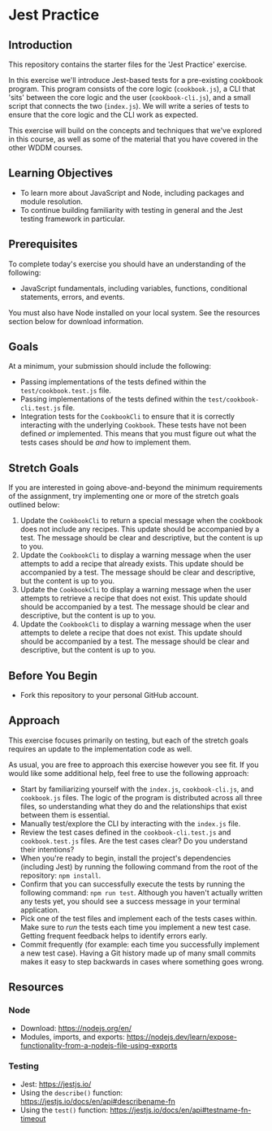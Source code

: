 # Jest Practice

## Introduction
This repository contains the starter files for the 'Jest Practice' exercise.

In this exercise we'll introduce Jest-based tests for a pre-existing cookbook program. This program consists of the core logic (`cookbook.js`), a CLI that 'sits' between the core logic and the user (`cookbook-cli.js`), and a small script that connects the two (`index.js`). We will write a series of tests to ensure that the core logic and the CLI work as expected.

This exercise will build on the concepts and techniques that we've explored in this course, as well as some of the material that you have covered in the other WDDM courses.

## Learning Objectives
- To learn more about JavaScript and Node, including packages and module resolution.
- To continue building familiarity with testing in general and the Jest testing framework in particular.

## Prerequisites
To complete today's exercise you should have an understanding of the following:
- JavaScript fundamentals, including variables, functions, conditional statements, errors, and events.

You must also have Node installed on your local system. See the resources section below for download information.

## Goals
At a minimum, your submission should include the following:
- Passing implementations of the tests defined within the `test/cookbook.test.js` file.
- Passing implementations of the tests defined within the `test/cookbook-cli.test.js` file.
- Integration tests for the `CookbookCli` to ensure that it is correctly interacting with the underlying `Cookbook`. These tests have not been defined _or_ implemented. This means that you must figure out what the tests cases should be _and_ how to implement them.

## Stretch Goals
If you are interested in going above-and-beyond the minimum requirements of the assignment, try implementing one or more of the stretch goals outlined below:

1. Update the `CookbookCli` to return a special message when the cookbook does not include any recipes. This update should be accompanied by a test. The message should be clear and descriptive, but the content is up to you.
2. Update the `CookbookCli` to display a warning message when the user attempts to add a recipe that already exists. This update should be accompanied by a test. The message should be clear and descriptive, but the content is up to you.
2. Update the `CookbookCli` to display a warning message when the user attempts to retrieve a recipe that does not exist. This update should should be accompanied by a test. The message should be clear and descriptive, but the content is up to you.
2. Update the `CookbookCli` to display a warning message when the user attempts to delete a recipe that does not exist. This update should should be accompanied by a test. The message should be clear and descriptive, but the content is up to you.

## Before You Begin
- Fork this repository to your personal GitHub account.

## Approach
This exercise focuses primarily on testing, but each of the stretch goals requires an update to the implementation code as well.

As usual, you are free to approach this exercise however you see fit. If you would like some additional help, feel free to use the following approach:

- Start by familiarizing yourself with the `index.js`, `cookbook-cli.js`, and `cookbook.js` files. The logic of the program is distributed across all three files, so understanding what they do and the relationships that exist between them is essential.
- Manually test/explore the CLI by interacting with the `index.js` file.
- Review the test cases defined in the `cookbook-cli.test.js` and `cookbook.test.js` files. Are the test cases clear? Do you understand their intentions?
- When you're ready to begin, install the project's dependencies (including Jest) by running the following command from the root of the repository: `npm install`.
- Confirm that you can successfully execute the tests by running the following command: `npm run test`. Although you haven't actually written any tests yet, you should see a success message in your terminal application.
- Pick one of the test files and implement each of the tests cases within. Make sure to _run_ the tests each time you implement a new test case. Getting frequent feedback helps to identify errors early.
- Commit frequently (for example: each time you successfully implement a new test case). Having a Git history made up of many small commits makes it easy to step backwards in cases where something goes wrong.

## Resources

### Node
- Download: https://nodejs.org/en/
- Modules, imports, and exports: https://nodejs.dev/learn/expose-functionality-from-a-nodejs-file-using-exports

### Testing
- Jest: https://jestjs.io/
- Using the `describe()` function: https://jestjs.io/docs/en/api#describename-fn
- Using the `test()` function: https://jestjs.io/docs/en/api#testname-fn-timeout
